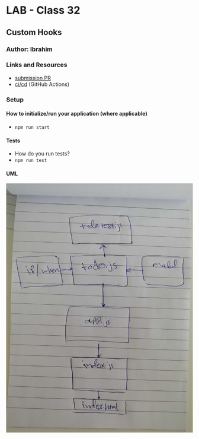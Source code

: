 # LAB - Class 32

## Custom Hooks

### Author: Ibrahim

### Links and Resources

- [submission PR](https://github.com/401-advanced-javascript-ibrahim/lab31/pulls)
- [ci/cd](https://github.com/401-advanced-javascript-ibrahim/lab31/actions) (GitHub Actions)

### Setup

#### How to initialize/run your application (where applicable)

- `npm run start`

#### Tests

- How do you run tests?
- `npm run test`


#### UML

![](2.jpg)